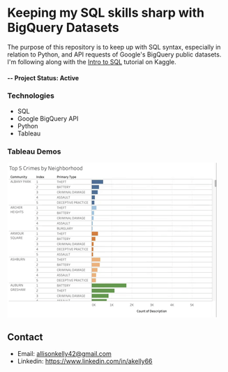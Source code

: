 # Keeping my SQL skills sharp with BigQuery Datasets
The purpose of this repository is to keep up with SQL syntax, especially in relation to Python, and API requests of Google's BigQuery public datasets. I'm following along with the <a href="https://www.kaggle.com/learn/intro-to-sql">Intro to SQL</a> tutorial on Kaggle.

#### -- Project Status: Active

### Technologies
* SQL
* Google BigQuery API
* Python
* Tableau

### Tableau Demos
![Top 5 Crimes per Neighborhood Demo](Images/top_5_demo.gif)


## Contact
* Email: allisonkelly42@gmail.com
* Linkedin: https://www.linkedin.com/in/akelly66
